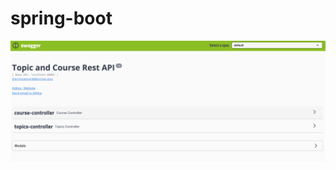 # spring-boot
![Image of Swagger](https://github.com/adityashahi/spring-boot/blob/master/Screen%20Shot%202020-02-08%20at%204.06.23%20PM.png)